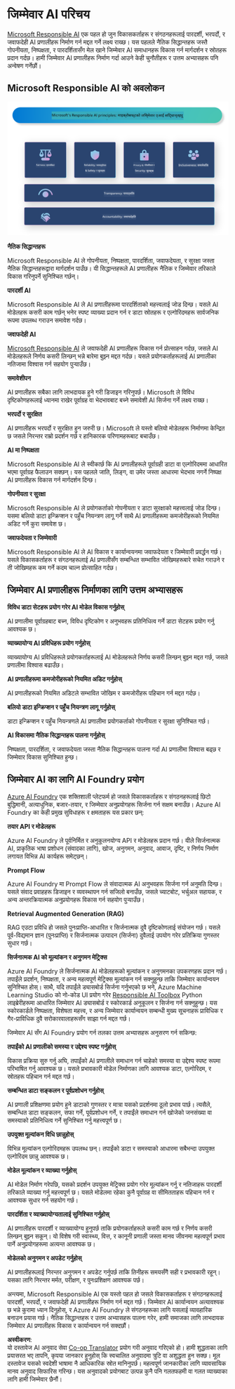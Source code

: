 <!--
CO_OP_TRANSLATOR_METADATA:
{
  "original_hash": "805b96b20152936d8f4c587d90d6e06e",
  "translation_date": "2025-05-09T15:26:52+00:00",
  "source_file": "md/01.Introduction/05/ResponsibleAI.md",
  "language_code": "ne"
}
-->
# **जिम्मेवार AI परिचय**

[Microsoft Responsible AI](https://www.microsoft.com/ai/responsible-ai?WT.mc_id=aiml-138114-kinfeylo) एक पहल हो जुन विकासकर्ताहरू र संगठनहरूलाई पारदर्शी, भरपर्दो, र जवाफदेही AI प्रणालीहरू निर्माण गर्न मद्दत गर्ने लक्ष्य राख्छ। यस पहलले नैतिक सिद्धान्तहरू जस्तै गोपनीयता, निष्पक्षता, र पारदर्शितासँग मेल खाने जिम्मेवार AI समाधानहरू विकास गर्न मार्गदर्शन र स्रोतहरू प्रदान गर्दछ। हामी जिम्मेवार AI प्रणालीहरू निर्माण गर्दा आउने केही चुनौतीहरू र उत्तम अभ्यासहरू पनि अन्वेषण गर्नेछौं।

## Microsoft Responsible AI को अवलोकन

![RAIPrinciples](../../../../../translated_images/RAIPrinciples.e40f2a169a854832e885ce2659f3a913cfb393fa59b595ed57cfae9119694eb7.ne.png)

**नैतिक सिद्धान्तहरू**

Microsoft Responsible AI ले गोपनीयता, निष्पक्षता, पारदर्शिता, जवाफदेयता, र सुरक्षा जस्ता नैतिक सिद्धान्तहरूद्वारा मार्गदर्शन पाउँछ। यी सिद्धान्तहरूले AI प्रणालीहरू नैतिक र जिम्मेवार तरिकाले विकास गरिनुपर्ने सुनिश्चित गर्छन्।

**पारदर्शी AI**

Microsoft Responsible AI ले AI प्रणालीहरूमा पारदर्शिताको महत्त्वलाई जोड दिन्छ। यसले AI मोडेलहरू कसरी काम गर्छन् भनेर स्पष्ट व्याख्या प्रदान गर्न र डाटा स्रोतहरू र एल्गोरिदमहरू सार्वजनिक रूपमा उपलब्ध गराउन समावेश गर्दछ।

**जवाफदेही AI**

[Microsoft Responsible AI](https://www.microsoft.com/ai/responsible-ai?WT.mc_id=aiml-138114-kinfeylo) ले जवाफदेही AI प्रणालीहरू विकास गर्न प्रोत्साहन गर्दछ, जसले AI मोडेलहरूले निर्णय कसरी लिन्छन् भन्ने बारेमा बुझ्न मद्दत गर्दछ। यसले प्रयोगकर्ताहरूलाई AI प्रणालीका नतिजामा विश्वास गर्न सहयोग पुर्‍याउँछ।

**समावेशीपन**

AI प्रणालीहरू सबैका लागि लाभदायक हुने गरी डिजाइन गरिनुपर्छ। Microsoft ले विविध दृष्टिकोणहरूलाई ध्यानमा राखेर पूर्वाग्रह वा भेदभावबाट बच्ने समावेशी AI सिर्जना गर्ने लक्ष्य राख्छ।

**भरपर्दो र सुरक्षित**

AI प्रणालीहरू भरपर्दो र सुरक्षित हुन जरुरी छ। Microsoft ले यस्तो बलियो मोडेलहरू निर्माणमा केन्द्रित छ जसले निरन्तर राम्रो प्रदर्शन गर्छ र हानिकारक परिणामहरूबाट बचाउँछ।

**AI मा निष्पक्षता**

Microsoft Responsible AI ले स्वीकार्छ कि AI प्रणालीहरूले पूर्वाग्रही डाटा वा एल्गोरिदममा आधारित भएमा पूर्वाग्रह फैलाउन सक्छन्। यस पहलले जाति, लिङ्ग, वा उमेर जस्ता आधारमा भेदभाव नगर्ने निष्पक्ष AI प्रणालीहरू विकास गर्न मार्गदर्शन दिन्छ।

**गोपनीयता र सुरक्षा**

Microsoft Responsible AI ले प्रयोगकर्ताको गोपनीयता र डाटा सुरक्षाको महत्त्वलाई जोड दिन्छ। यसमा बलियो डाटा इन्क्रिप्शन र पहुँच नियन्त्रण लागू गर्ने साथै AI प्रणालीहरूमा कमजोरीहरूको नियमित अडिट गर्ने कुरा समावेश छ।

**जवाफदेयता र जिम्मेवारी**

Microsoft Responsible AI ले AI विकास र कार्यान्वयनमा जवाफदेयता र जिम्मेवारी प्रवर्द्धन गर्छ। यसले विकासकर्ताहरू र संगठनहरूलाई AI प्रणालीसँग सम्बन्धित सम्भावित जोखिमहरूबारे सचेत गराउने र ती जोखिमहरू कम गर्ने कदम चाल्न प्रोत्साहित गर्दछ।

## जिम्मेवार AI प्रणालीहरू निर्माणका लागि उत्तम अभ्यासहरू

**विविध डाटा सेटहरू प्रयोग गरेर AI मोडेल विकास गर्नुहोस्**

AI प्रणालीमा पूर्वाग्रहबाट बच्न, विविध दृष्टिकोण र अनुभवहरू प्रतिनिधित्व गर्ने डाटा सेटहरू प्रयोग गर्नु आवश्यक छ।

**व्याख्यायोग्य AI प्रविधिहरू प्रयोग गर्नुहोस्**

व्याख्यायोग्य AI प्रविधिहरूले प्रयोगकर्ताहरूलाई AI मोडेलहरूले निर्णय कसरी लिन्छन् बुझ्न मद्दत गर्छ, जसले प्रणालीमा विश्वास बढाउँछ।

**AI प्रणालीहरूमा कमजोरीहरूको नियमित अडिट गर्नुहोस्**

AI प्रणालीहरूको नियमित अडिटले सम्भावित जोखिम र कमजोरीहरू पहिचान गर्न मद्दत गर्दछ।

**बलियो डाटा इन्क्रिप्शन र पहुँच नियन्त्रण लागू गर्नुहोस्**

डाटा इन्क्रिप्शन र पहुँच नियन्त्रणले AI प्रणालीमा प्रयोगकर्ताको गोपनीयता र सुरक्षा सुनिश्चित गर्छ।

**AI विकासमा नैतिक सिद्धान्तहरू पालना गर्नुहोस्**

निष्पक्षता, पारदर्शिता, र जवाफदेयता जस्ता नैतिक सिद्धान्तहरू पालना गर्दा AI प्रणालीमा विश्वास बढ्छ र जिम्मेवार विकास सुनिश्चित हुन्छ।

## जिम्मेवार AI का लागि AI Foundry प्रयोग

[Azure AI Foundry](https://ai.azure.com?WT.mc_id=aiml-138114-kinfeylo) एक शक्तिशाली प्लेटफर्म हो जसले विकासकर्ताहरू र संगठनहरूलाई छिटो बुद्धिमानी, अत्याधुनिक, बजार-तयार, र जिम्मेवार अनुप्रयोगहरू सिर्जना गर्न सक्षम बनाउँछ। Azure AI Foundry का केही प्रमुख सुविधाहरू र क्षमताहरू यस प्रकार छन्:

**तयार API र मोडेलहरू**

Azure AI Foundry ले पूर्वनिर्मित र अनुकूलनयोग्य API र मोडेलहरू प्रदान गर्छ। यीले सिर्जनात्मक AI, प्राकृतिक भाषा प्रशोधन (संवादका लागि), खोज, अनुगमन, अनुवाद, आवाज, दृष्टि, र निर्णय निर्माण लगायत विभिन्न AI कार्यहरू समेट्छन्।

**Prompt Flow**

Azure AI Foundry मा Prompt Flow ले संवादात्मक AI अनुभवहरू सिर्जना गर्न अनुमति दिन्छ। यसले संवाद प्रवाहहरू डिजाइन र व्यवस्थापन गर्न सजिलो बनाउँछ, जसले च्याटबोट, भर्चुअल सहायक, र अन्य अन्तरक्रियात्मक अनुप्रयोगहरू विकास गर्न सहयोग पुर्‍याउँछ।

**Retrieval Augmented Generation (RAG)**

RAG एउटा प्रविधि हो जसले पुनःप्राप्ति-आधारित र सिर्जनात्मक दुवै दृष्टिकोणलाई संयोजन गर्छ। यसले पूर्व-विद्यमान ज्ञान (पुनःप्राप्ति) र सिर्जनात्मक उत्पादन (सिर्जना) दुवैलाई उपयोग गरेर प्रतिक्रिया गुणस्तर सुधार गर्छ।

**सिर्जनात्मक AI को मूल्यांकन र अनुगमन मेट्रिक्स**

Azure AI Foundry ले सिर्जनात्मक AI मोडेलहरूको मूल्यांकन र अनुगमनका उपकरणहरू प्रदान गर्छ। तपाईंले प्रदर्शन, निष्पक्षता, र अन्य महत्वपूर्ण मेट्रिक्स मूल्यांकन गर्न सक्नुहुन्छ ताकि जिम्मेवार कार्यान्वयन सुनिश्चित होस्। साथै, यदि तपाईंले ड्यासबोर्ड सिर्जना गर्नुभएको छ भने, Azure Machine Learning Studio को नो-कोड UI प्रयोग गरेर [Responsible AI Toolbox](https://responsibleaitoolbox.ai/?WT.mc_id=aiml-138114-kinfeylo) Python लाइब्रेरीहरूमा आधारित जिम्मेवार AI ड्यासबोर्ड र स्कोरकार्ड अनुकूलन र सिर्जना गर्न सक्नुहुन्छ। यस स्कोरकार्डले निष्पक्षता, विशेषता महत्त्व, र अन्य जिम्मेवार कार्यान्वयन सम्बन्धी मुख्य सूचनाहरू प्राविधिक र गैर-प्राविधिक दुवै सरोकारवालाहरूसँग साझा गर्न मद्दत गर्छ।

जिम्मेवार AI सँग AI Foundry प्रयोग गर्न तलका उत्तम अभ्यासहरू अनुसरण गर्न सकिन्छ:

**तपाईंको AI प्रणालीको समस्या र उद्देश्य स्पष्ट गर्नुहोस्**

विकास प्रक्रिया सुरु गर्नु अघि, तपाईंको AI प्रणालीले समाधान गर्न चाहेको समस्या वा उद्देश्य स्पष्ट रूपमा परिभाषित गर्नु आवश्यक छ। यसले प्रभावकारी मोडेल निर्माणका लागि आवश्यक डाटा, एल्गोरिदम, र स्रोतहरू पहिचान गर्न मद्दत गर्छ।

**सम्बन्धित डाटा सङ्कलन र पूर्वप्रशोधन गर्नुहोस्**

AI प्रणाली प्रशिक्षणमा प्रयोग हुने डाटाको गुणस्तर र मात्रा यसको प्रदर्शनमा ठूलो प्रभाव पार्छ। त्यसैले, सम्बन्धित डाटा सङ्कलन, सफा गर्ने, पूर्वप्रशोधन गर्ने, र तपाईंले समाधान गर्न खोजेको जनसंख्या वा समस्याको प्रतिनिधित्व गर्ने सुनिश्चित गर्नु महत्त्वपूर्ण छ।

**उपयुक्त मूल्यांकन विधि छान्नुहोस्**

विभिन्न मूल्यांकन एल्गोरिदमहरू उपलब्ध छन्। तपाईंको डाटा र समस्याको आधारमा सबैभन्दा उपयुक्त एल्गोरिदम छान्नु आवश्यक छ।

**मोडेल मूल्यांकन र व्याख्या गर्नुहोस्**

AI मोडेल निर्माण गरेपछि, यसको प्रदर्शन उपयुक्त मेट्रिक्स प्रयोग गरेर मूल्यांकन गर्नु र नतिजाहरू पारदर्शी तरिकाले व्याख्या गर्नु महत्त्वपूर्ण छ। यसले मोडेलमा रहेका कुनै पूर्वाग्रह वा सीमितताहरू पहिचान गर्न र आवश्यक सुधार गर्न सहयोग गर्छ।

**पारदर्शिता र व्याख्यायोग्यतालाई सुनिश्चित गर्नुहोस्**

AI प्रणालीहरू पारदर्शी र व्याख्यायोग्य हुनुपर्छ ताकि प्रयोगकर्ताहरूले कसरी काम गर्छ र निर्णय कसरी लिन्छन् बुझ्न सकून्। यो विशेष गरी स्वास्थ्य, वित्त, र कानूनी प्रणाली जस्ता मानव जीवनमा महत्वपूर्ण प्रभाव पार्ने अनुप्रयोगहरूमा अत्यन्त आवश्यक छ।

**मोडेलको अनुगमन र अपडेट गर्नुहोस्**

AI प्रणालीहरूलाई निरन्तर अनुगमन र अपडेट गर्नुपर्छ ताकि तिनीहरू समयसँगै सही र प्रभावकारी रहून्। यसका लागि निरन्तर मर्मत, परीक्षण, र पुनःप्रशिक्षण आवश्यक पर्छ।

अन्त्यमा, Microsoft Responsible AI एक यस्तो पहल हो जसले विकासकर्ताहरू र संगठनहरूलाई पारदर्शी, भरपर्दो, र जवाफदेही AI प्रणालीहरू निर्माण गर्न मद्दत गर्छ। जिम्मेवार AI कार्यान्वयन अत्यावश्यक छ भन्ने कुरामा ध्यान दिनुहोस्, र Azure AI Foundry ले संगठनहरूका लागि यसलाई व्यावहारिक बनाउन प्रयास गर्छ। नैतिक सिद्धान्तहरू र उत्तम अभ्यासहरू पालना गरेर, हामी समाजका लागि लाभदायक जिम्मेवार AI प्रणालीहरू विकास र कार्यान्वयन गर्न सक्दछौं।

**अस्वीकरण**:  
यो दस्तावेज AI अनुवाद सेवा [Co-op Translator](https://github.com/Azure/co-op-translator) प्रयोग गरी अनुवाद गरिएको हो। हामी शुद्धताका लागि प्रयासरत भए तापनि, कृपया जानकार हुनुहोस् कि स्वचालित अनुवादमा त्रुटि वा अशुद्धता हुन सक्छ। मूल दस्तावेज यसको स्वदेशी भाषामा नै आधिकारिक स्रोत मानिनुपर्छ। महत्वपूर्ण जानकारीका लागि व्यावसायिक मानव अनुवाद सिफारिस गरिन्छ। यस अनुवादको प्रयोगबाट उत्पन्न कुनै पनि गलतफहमी वा गलत व्याख्याका लागि हामी जिम्मेवार छैनौं।